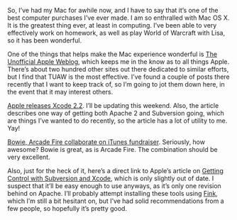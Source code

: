 So, I’ve had my Mac for awhile now, and I have to say that it’s one of the best computer purchases I’ve ever made. I am so enthralled with Mac OS X. It is the greatest thing ever, at least in computing. I’ve been able to very effectively work on homework, as well as play World of Warcraft with Lisa, so it has been wonderful.

One of the things that helps make the Mac experience wonderful is [The Unofficial Apple Weblog][1], which keeps me in the know as to all things Apple. There’s about two hundred other sites out there dedicated to similar efforts, but I find that TUAW is the most effective. I’ve found a couple of posts there recently that I want to keep track of, so I’m going to jot them down here, in the event that it may interest others.

[Apple releases Xcode 2.2][2]. I’ll be updating this weekend. Also, the article describes one way of getting both Apache 2 and Subversion going, which are things I’ve wanted to do recently, so the article has a lot of utility to me. Yay!

[Bowie, Arcade Fire collaborate on iTunes fundraiser][3]. Seriously, how awesome? Bowie is great, as is Arcade Fire. The combination should be very excellent.

Also, just for the heck of it, here’s a direct link to Apple’s article on [Getting Control with Subversion and Xcode][4], which is only slightly out of date. I suspect that it’ll be easy enough to use anyways, as it’s only one revision behind on Apache. I’ll probably attempt installing these tools using [Fink][5], which I’m still a bit hesitant on, but I’ve had solid recommendations from a few people, so hopefully it’s pretty good.

 [1]: http://www.tuaw.com/
 [2]: http://www.tuaw.com/2005/11/10/apple-releases-xcode-2-2/
 [3]: http://www.tuaw.com/2005/11/10/bowie-arcade-fire-collaborate-on-itunes-fundraiser/
 [4]: http://developer.apple.com/tools/subversionxcode.html
 [5]: http://fink.sourceforge.net/